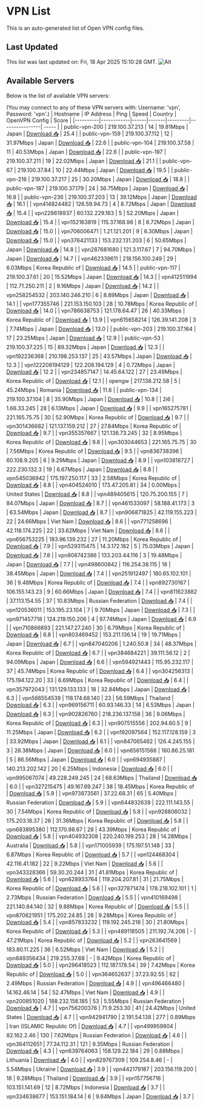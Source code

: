 # VPN List

This is an auto-generated list of Open VPN config files.

## Last Updated

This list was last updated on: Fri, 18 Apr 2025 15:10:28 GMT.
![Alt](https://repobeats.axiom.co/api/embed/186b98318ef1479477931607c1ad7d823f12451f.svg "Repobeats analytics image")

## Available Servers

Below is the list of available VPN servers:

(You may connect to any of these VPN servers with: Username: 'vpn', Password: 'vpn'.)
| Hostname | IP Address | Ping | Speed | Country | OpenVPN Config | Score |
|----------|------------|------|-------|---------|----------------| ----- |
| public-vpn-200 | 219.100.37.213 | 14 | 19.81Mbps | Japan | [Download 📥](./configs/server_0_JP.ovpn) | 25.4 |
| public-vpn-159 | 219.100.37.112 | 12 | 31.97Mbps | Japan | [Download 📥](./configs/server_1_JP.ovpn) | 22.6 |
| public-vpn-104 | 219.100.37.58 | 11 | 40.53Mbps | Japan | [Download 📥](./configs/server_2_JP.ovpn) | 22.6 |
| public-vpn-197 | 219.100.37.211 | 19 | 22.02Mbps | Japan | [Download 📥](./configs/server_3_JP.ovpn) | 21.1 |
| public-vpn-67 | 219.100.37.84 | 10 | 22.44Mbps | Japan | [Download 📥](./configs/server_4_JP.ovpn) | 19.5 |
| public-vpn-216 | 219.100.37.217 | 25 | 30.20Mbps | Japan | [Download 📥](./configs/server_5_JP.ovpn) | 18.8 |
| public-vpn-187 | 219.100.37.179 | 24 | 36.75Mbps | Japan | [Download 📥](./configs/server_6_JP.ovpn) | 16.8 |
| public-vpn-236 | 219.100.37.203 | 13 | 39.12Mbps | Japan | [Download 📥](./configs/server_7_JP.ovpn) | 16.1 |
| vpn414824482 | 126.59.94.73 | 4 | 8.72Mbps | Japan | [Download 📥](./configs/server_8_JP.ovpn) | 15.4 |
| vpn228618937 | 60.132.229.163 | 5 | 52.20Mbps | Japan | [Download 📥](./configs/server_9_JP.ovpn) | 15.4 |
| vpn152163819 | 115.37.168.98 | 8 | 8.72Mbps | Japan | [Download 📥](./configs/server_10_JP.ovpn) | 15.0 |
| vpn706006471 | 1.21.121.201 | 9 | 6.30Mbps | Japan | [Download 📥](./configs/server_11_JP.ovpn) | 15.0 |
| vpn376421133 | 153.232.131.203 | 6 | 50.65Mbps | Japan | [Download 📥](./configs/server_12_JP.ovpn) | 14.8 |
| vpn287681680 | 121.3.117.67 | 7 | 94.70Mbps | Japan | [Download 📥](./configs/server_13_JP.ovpn) | 14.7 |
| vpn462339611 | 218.156.100.249 | 29 | 6.03Mbps | Korea Republic of | [Download 📥](./configs/server_14_KR.ovpn) | 14.5 |
| public-vpn-117 | 219.100.37.61 | 20 | 15.52Mbps | Japan | [Download 📥](./configs/server_15_JP.ovpn) | 14.3 |
| vpn412511994 | 112.71.250.211 | 2 | 9.16Mbps | Japan | [Download 📥](./configs/server_16_JP.ovpn) | 14.2 |
| vpn258254532 | 203.140.246.210 | 6 | 8.89Mbps | Japan | [Download 📥](./configs/server_17_JP.ovpn) | 14.1 |
| vpn177355746 | 221.153.150.103 | 28 | 10.78Mbps | Korea Republic of | [Download 📥](./configs/server_18_KR.ovpn) | 14.0 |
| vpn786638753 | 121.178.64.47 | 26 | 40.33Mbps | Korea Republic of | [Download 📥](./configs/server_19_KR.ovpn) | 13.9 |
| vpn615658214 | 126.39.141.208 | 3 | 7.74Mbps | Japan | [Download 📥](./configs/server_20_JP.ovpn) | 13.0 |
| public-vpn-203 | 219.100.37.164 | 17 | 23.25Mbps | Japan | [Download 📥](./configs/server_21_JP.ovpn) | 12.9 |
| public-vpn-53 | 219.100.37.225 | 15 | 89.32Mbps | Japan | [Download 📥](./configs/server_22_JP.ovpn) | 12.3 |
| vpn192236368 | 210.198.253.137 | 25 | 43.57Mbps | Japan | [Download 📥](./configs/server_23_JP.ovpn) | 12.3 |
| vpn122208194129 | 122.208.194.129 | 4 | 0.72Mbps | Japan | [Download 📥](./configs/server_24_JP.ovpn) | 12.2 |
| vpn234857147 | 14.45.64.122 | 27 | 23.49Mbps | Korea Republic of | [Download 📥](./configs/server_25_KR.ovpn) | 12.1 |
| opengw | 217.138.212.58 | 5 | 45.24Mbps | Romania | [Download 📥](./configs/server_26_RO.ovpn) | 11.6 |
| public-vpn-134 | 219.100.37.104 | 8 | 35.90Mbps | Japan | [Download 📥](./configs/server_27_JP.ovpn) | 10.8 |
| 2i6 | 1.66.33.245 | 28 | 6.13Mbps | Japan | [Download 📥](./configs/server_28_JP.ovpn) | 9.9 |
| vpn165275781 | 221.165.75.75 | 30 | 52.90Mbps | Korea Republic of | [Download 📥](./configs/server_29_KR.ovpn) | 9.7 |
| vpn301436682 | 121.137.159.212 | 27 | 27.84Mbps | Korea Republic of | [Download 📥](./configs/server_30_KR.ovpn) | 9.7 |
| vpn355357667 | 121.136.73.245 | 32 | 8.95Mbps | Korea Republic of | [Download 📥](./configs/server_31_KR.ovpn) | 9.6 |
| vpn303044653 | 221.165.75.75 | 30 | 7.56Mbps | Korea Republic of | [Download 📥](./configs/server_32_KR.ovpn) | 9.5 |
| vpn836738396 | 60.108.9.205 | 6 | 9.29Mbps | Japan | [Download 📥](./configs/server_33_JP.ovpn) | 8.9 |
| vpn103818727 | 222.230.132.3 | 19 | 6.67Mbps | Japan | [Download 📥](./configs/server_34_JP.ovpn) | 8.8 |
| vpn545036942 | 175.197.250.117 | 33 | 2.58Mbps | Korea Republic of | [Download 📥](./configs/server_35_KR.ovpn) | 8.8 |
| vpn404524010 | 173.47.205.81 | 34 | 0.00Mbps | United States | [Download 📥](./configs/server_36_US.ovpn) | 8.8 |
| vpn489405615 | 120.75.200.155 | 7 | 84.07Mbps | Japan | [Download 📥](./configs/server_37_JP.ovpn) | 8.7 |
| vpn461533097 | 58.188.41.173 | 3 | 63.54Mbps | Japan | [Download 📥](./configs/server_38_JP.ovpn) | 8.7 |
| vpn906871825 | 42.119.155.223 | 22 | 24.66Mbps | Viet Nam | [Download 📥](./configs/server_39_VN.ovpn) | 8.6 |
| vpn771258696 | 42.118.174.225 | 22 | 33.62Mbps | Viet Nam | [Download 📥](./configs/server_40_VN.ovpn) | 8.6 |
| vpn656753225 | 183.96.139.232 | 27 | 11.20Mbps | Korea Republic of | [Download 📥](./configs/server_41_KR.ovpn) | 7.9 |
| vpn529315475 | 14.3.172.182 | 5 | 75.03Mbps | Japan | [Download 📥](./configs/server_42_JP.ovpn) | 7.8 |
| vpn808742386 | 133.203.44.116 | 3 | 19.48Mbps | Japan | [Download 📥](./configs/server_43_JP.ovpn) | 7.7 |
| vpn498600842 | 116.254.38.115 | 18 | 38.45Mbps | Japan | [Download 📥](./configs/server_44_JP.ovpn) | 7.4 |
| vpn251912497 | 180.65.102.101 | 36 | 9.48Mbps | Korea Republic of | [Download 📥](./configs/server_45_KR.ovpn) | 7.4 |
| vpn892730167 | 106.155.143.23 | 9 | 60.66Mbps | Japan | [Download 📥](./configs/server_46_JP.ovpn) | 7.4 |
| vpn811623882 | 37.113.154.55 | 37 | 10.83Mbps | Russian Federation | [Download 📥](./configs/server_47_RU.ovpn) | 7.4 |
| vpn120536011 | 153.195.23.104 | 7 | 9.70Mbps | Japan | [Download 📥](./configs/server_48_JP.ovpn) | 7.3 |
| vpn971457718 | 124.219.150.206 | 4 | 97.74Mbps | Japan | [Download 📥](./configs/server_49_JP.ovpn) | 6.9 |
| vpn710866893 | 221.147.27.240 | 30 | 6.79Mbps | Korea Republic of | [Download 📥](./configs/server_50_KR.ovpn) | 6.8 |
| vpn803469452 | 153.211.136.14 | 19 | 19.71Mbps | Japan | [Download 📥](./configs/server_51_JP.ovpn) | 6.7 |
| vpn847040206 | 1.240.50.8 | 34 | 48.37Mbps | Korea Republic of | [Download 📥](./configs/server_52_KR.ovpn) | 6.7 |
| vpn384684221 | 39.111.56.12 | 2 | 94.09Mbps | Japan | [Download 📥](./configs/server_53_JP.ovpn) | 6.6 |
| vpn594921443 | 115.95.232.117 | 37 | 45.74Mbps | Korea Republic of | [Download 📥](./configs/server_54_KR.ovpn) | 6.4 |
| vpn304256313 | 175.194.122.20 | 33 | 6.69Mbps | Korea Republic of | [Download 📥](./configs/server_55_KR.ovpn) | 6.4 |
| vpn357972043 | 131.129.133.133 | 18 | 32.84Mbps | Japan | [Download 📥](./configs/server_56_JP.ovpn) | 6.3 |
| vpn566554539 | 118.174.68.140 | 23 | 56.59Mbps | Thailand | [Download 📥](./configs/server_57_TH.ovpn) | 6.3 |
| vpn969156711 | 60.93.146.33 | 14 | 6.53Mbps | Japan | [Download 📥](./configs/server_58_JP.ovpn) | 6.3 |
| vpn902826760 | 218.236.137.158 | 36 | 9.06Mbps | Korea Republic of | [Download 📥](./configs/server_59_KR.ovpn) | 6.3 |
| vpn907515556 | 202.94.60.5 | 9 | 11.25Mbps | Japan | [Download 📥](./configs/server_60_JP.ovpn) | 6.2 |
| vpn192097564 | 152.117.128.159 | 3 | 33.92Mbps | Japan | [Download 📥](./configs/server_61_JP.ovpn) | 6.1 |
| vpn847065462 | 126.4.245.155 | 3 | 28.38Mbps | Japan | [Download 📥](./configs/server_62_JP.ovpn) | 6.0 |
| vpn656151566 | 160.86.25.181 | 5 | 86.56Mbps | Japan | [Download 📥](./configs/server_63_JP.ovpn) | 6.0 |
| vpn694935887 | 140.213.202.142 | 20 | 6.25Mbps | Indonesia | [Download 📥](./configs/server_64_ID.ovpn) | 6.0 |
| vpn995067074 | 49.228.249.245 | 24 | 68.63Mbps | Thailand | [Download 📥](./configs/server_65_TH.ovpn) | 6.0 |
| vpn327215475 | 49.167.69.247 | 38 | 18.45Mbps | Korea Republic of | [Download 📥](./configs/server_66_KR.ovpn) | 5.9 |
| vpn973873561 | 37.22.68.31 | 65 | 5.40Mbps | Russian Federation | [Download 📥](./configs/server_67_RU.ovpn) | 5.9 |
| vpn644832639 | 222.111.143.55 | 30 | 7.54Mbps | Korea Republic of | [Download 📥](./configs/server_68_KR.ovpn) | 5.8 |
| vpn928806032 | 175.203.16.37 | 26 | 31.36Mbps | Korea Republic of | [Download 📥](./configs/server_69_KR.ovpn) | 5.8 |
| vpn683895380 | 112.170.98.67 | 28 | 43.39Mbps | Korea Republic of | [Download 📥](./configs/server_70_KR.ovpn) | 5.8 |
| vpn404932308 | 220.240.199.253 | 28 | 14.28Mbps | Australia | [Download 📥](./configs/server_71_AU.ovpn) | 5.8 |
| vpn171005939 | 175.197.51.148 | 33 | 6.87Mbps | Korea Republic of | [Download 📥](./configs/server_72_KR.ovpn) | 5.7 |
| vpn124468304 | 42.116.41.182 | 22 | 9.22Mbps | Viet Nam | [Download 📥](./configs/server_73_VN.ovpn) | 5.6 |
| vpn343328366 | 59.30.20.244 | 31 | 41.81Mbps | Korea Republic of | [Download 📥](./configs/server_74_KR.ovpn) | 5.6 |
| vpn628933764 | 119.204.207.81 | 31 | 21.75Mbps | Korea Republic of | [Download 📥](./configs/server_75_KR.ovpn) | 5.6 |
| vpn327871474 | 178.218.102.101 | 1 | 2.73Mbps | Russian Federation | [Download 📥](./configs/server_76_RU.ovpn) | 5.5 |
| vpn410169498 | 221.140.84.140 | 32 | 9.88Mbps | Korea Republic of | [Download 📥](./configs/server_77_KR.ovpn) | 5.5 |
| vpn870621951 | 175.202.24.85 | 28 | 9.28Mbps | Korea Republic of | [Download 📥](./configs/server_78_KR.ovpn) | 5.4 |
| vpn857833232 | 119.192.245.216 | 30 | 21.80Mbps | Korea Republic of | [Download 📥](./configs/server_79_KR.ovpn) | 5.3 |
| vpn489118505 | 211.192.74.206 | - | 47.21Mbps | Korea Republic of | [Download 📥](./configs/server_80_KR.ovpn) | 5.2 |
| vpn263641569 | 183.80.11.225 | 36 | 6.52Mbps | Viet Nam | [Download 📥](./configs/server_81_VN.ovpn) | 5.2 |
| vpn849356434 | 219.255.37.68 | - | 9.42Mbps | Korea Republic of | [Download 📥](./configs/server_82_KR.ovpn) | 5.0 |
| vpn296418523 | 112.187.178.54 | 39 | 7.42Mbps | Korea Republic of | [Download 📥](./configs/server_83_KR.ovpn) | 5.0 |
| vpn364652637 | 37.23.92.55 | 62 | 2.49Mbps | Russian Federation | [Download 📥](./configs/server_84_RU.ovpn) | 4.9 |
| vpn496466480 | 14.162.46.14 | 54 | 52.47Mbps | Viet Nam | [Download 📥](./configs/server_85_VN.ovpn) | 4.9 |
| vpn200851020 | 188.232.156.185 | 53 | 5.55Mbps | Russian Federation | [Download 📥](./configs/server_86_RU.ovpn) | 4.7 |
| vpn756200376 | 71.9.253.30 | 41 | 24.42Mbps | United States | [Download 📥](./configs/server_87_US.ovpn) | 4.7 |
| vpn942941790 | 2.191.54.138 | 277 | 0.89Mbps | Iran (ISLAMIC Republic Of) | [Download 📥](./configs/server_88_IR.ovpn) | 4.7 |
| vpn499959804 | 82.162.2.46 | 130 | 7.62Mbps | Russian Federation | [Download 📥](./configs/server_89_RU.ovpn) | 4.6 |
| vpn364112651 | 77.34.112.31 | 121 | 9.35Mbps | Russian Federation | [Download 📥](./configs/server_90_RU.ovpn) | 4.3 |
| vpn639764063 | 158.129.22.184 | 29 | 0.88Mbps | Lithuania | [Download 📥](./configs/server_91_LT.ovpn) | 4.0 |
| vpn829767309 | 109.254.8.46 | - | 5.54Mbps | Ukraine | [Download 📥](./configs/server_92_UA.ovpn) | 3.9 |
| vpn442179187 | 203.156.119.200 | 18 | 9.28Mbps | Thailand | [Download 📥](./configs/server_93_TH.ovpn) | 3.9 |
| vpn157756716 | 103.151.141.69 | 12 | 8.72Mbps | Indonesia | [Download 📥](./configs/server_94_ID.ovpn) | 3.7 |
| vpn334638677 | 153.151.184.14 | 6 | 9.64Mbps | Japan | [Download 📥](./configs/server_95_JP.ovpn) | 3.7 |
